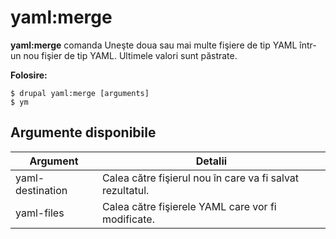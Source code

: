 # yaml:merge
**yaml:merge** comanda Uneşte doua sau mai multe fişiere de tip YAML într-un nou fişier de tip YAML. Ultimele valori sunt păstrate.

**Folosire:**
```
$ drupal yaml:merge [arguments] 
$ ym  
```

## Argumente disponibile
Argument | Detalii
---------|-------------
yaml-destination | Calea către fişierul nou în care va fi salvat rezultatul.
yaml-files | Calea către fişierele YAML care vor fi modificate.
